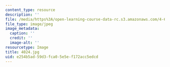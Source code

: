 ```yaml
---
content_type: resource
description: ''
file: /media/https%3A/open-learning-course-data-rc.s3.amazonaws.com/4-614-religious-architecture-and-islamic-cultures-fall-2002/e254b5ad59d3fca05e5ef172acc5edcd_4024.jpg
file_type: image/jpeg
image_metadata:
  caption: ''
  credit: ''
  image-alt: ''
resourcetype: Image
title: 4024.jpg
uid: e254b5ad-59d3-fca0-5e5e-f172acc5edcd
---
```

